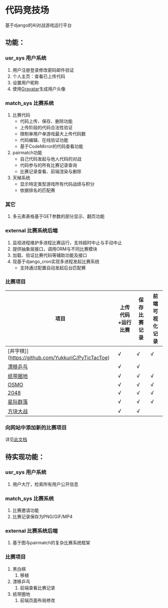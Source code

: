 # 代码竞技场
基于django的AI对战游戏运行平台

## 功能：

### usr_sys 用户系统
1. 用户注册登录修改密码邮件验证
1. 个人主页：查看已上传代码
1. 设置用户昵称
1. 使用[Gravatar](https://www.gravatar.com)生成用户头像

### match_sys 比赛系统
1. 比赛代码
    * 代码上传、保存、删除功能
    * 上传阶段的代码合法性验证
    * 限制单用户单游戏最大上传代码数
    * 代码编辑、在线验证功能
    * 基于CodeMirror的代码查看功能
1. pairmatch功能
    * 自己代码发起与他人代码的对战
    * 代码参与的所有比赛记录查询
    * 比赛记录查看、前端渲染与删除
1. 天梯系统
    * 显示特定类型游戏所有代码战绩与积分
    * 依据排名的匹配赛

### 其它
1. 多元素表格基于GET参数的部分显示、翻页功能

### external 比赛系统后端
1. 监视进程维护多进程比赛运行，支持超时中止与手动中止
1. 提供抽象层接口，调用ORM与不同比赛模块
1. 加载、验证比赛代码等辅助功能及接口
1. 现基于django_cron实现多进程发起比赛系统
    * 支持通过配置自动发起后台匹配赛

### 比赛项目
项目|上传代码+运行比赛|保存比赛记录|前端可视化记录
-|-|-|-
[井字棋]](https://github.com/YukkuriC/PyTicTacToe)|√|√|√
[漂移乒乓](https://github.com/chbpku/pingpong.sessdsa)|√|√|
[纸带圈地](https://github.com/chbpku/paper.io.sessdsa)|√|√|√
[OSMO](https://github.com/chbpku/osmo.sessdsa)|√|√|√
[2048](https://github.com/pkulab409/sessdsa.2048)|√|√|√
[星际群落](https://github.com/pkulab409/pkudsa.stellar)|√|√|√
[方块大战](https://github.com/pkulab409/pkudsa.tetris)|√|√|

### 向网站中添加新的比赛项目
详见[此文档](HOWTO_NEW_GAME.md)

## 待实现功能：

### usr_sys 用户系统
1. 用户大厅，检索所有用户公开信息

### match_sys 比赛系统
1. 比赛邀请功能
1. 比赛记录保存为PNG/GIF/MP4

### external 比赛系统后端
1. 基于图与pairmatch的复杂比赛系统框架

### 比赛项目
1. 黑白棋
    1. 移植
1. 漂移乒乓
    1. 前端查看比赛记录
1. 纸带圈地
    1. 前端页面布局修改
